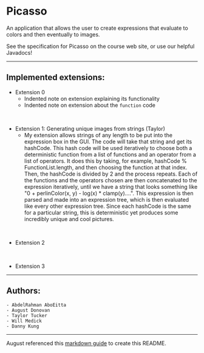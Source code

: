 # Picasso

An application that allows the user to create expressions that
evaluate to colors and then eventually to images.

See the specification for Picasso on the course web site,
or use our helpful Javadocs!


___

## Implemented extensions:

- Extension 0  
	- Indented note on extension explaining its functionality  
	- Indented note on extension about the `function` code  
<br>

- Extension 1: Generating unique images from strings (Taylor)
	- My extension allows strings of any length to be put into the expression box in the GUI. The code will take that string and 
	get its hashCode. This hash code will be used iteratively to choose both a deterministic function from a list of functions and an
	operator from a list of operators. It does this by taking, for example, hashCode % FunctionList.length, and then choosing the 
	function at that index. Then, the hashCode is divided by 2 and the process repeats. Each of the functions and the operators chosen 
	are then concatenated to the expression iteratively, until we have a string that looks something like "0 + perlinColor(x, y) - 
	log(x) * clamp(y)....". This expression is then parsed and made into an expression tree, which is then evaluated like every other 
	expression tree. Since each hashCode is the same for a particular string, this is deterministic yet produces some incredibly 
	unique and cool pictures. 
<br>

- Extension 2  
<br>

- Extension 3  

___

## Authors:  
	
	- AbdelRahman AboEitta
	- August Donovan
	- Taylor Tucker
	- Will Medick
	- Danny Kung

___ 

August referenced this [markdown guide](https://www.markdownguide.org/basic-syntax/) to create this README.